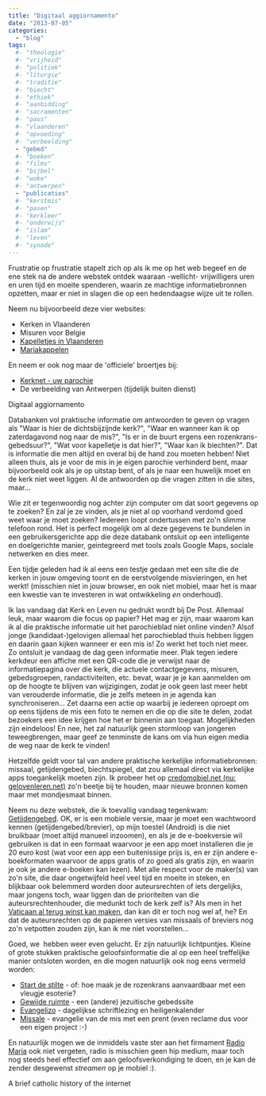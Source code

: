 ```yaml
---
title: "Digitaal aggiornamento"
date: "2013-07-05"
categories: 
  - "blog"
tags:
  #- "theologie"
  #- "vrijheid"
  #- "politiek"
  #- "liturgie"
  #- "traditie"
  #- "biecht"
  #- "ethiek"
  #- "aanbidding"
  #- "sacramenten"
  #- "paus"
  #- "vlaanderen"
  #- "opvoeding"
  #- "verbeelding"
  - "gebed"
  #- "boeken"
  #- "films"
  #- "bijbel"
  #- "woke"
  #- "antwerpen"
  - "publicaties"
  #- "kerstmis"
  #- "pasen"
  #- "kerkleer"
  #- "onderwijs"
  #- "islam"
  #- "leven"
  #- "synode"
---
```


Frustratie op frustratie stapelt zich op als ik me op het web begeef en de ene stek na de andere webstek ontdek waaraan -wellicht- vrijwilligers uren en uren tijd en moeite spenderen, waarin ze machtige informatiebronnen opzetten, maar er niet in slagen die op een hedendaagse wijze uit te rollen.

Neem nu bijvoorbeeld deze vier websites:

- Kerken in Vlaanderen
- Misuren voor Belgie
- [Kapelletjes in Vlaanderen](http://www.kapelletjesinvlaanderen.be/index.html)
- [Mariakappelen](http://www.mariakapellen.nl/)

En neem er ook nog maar de 'officiele' broertjes bij:

- [Kerknet - uw parochie](http://kerknet.be/zoek_parochie.php?allbisdom=1)
- De verbeelding van Antwerpen (tijdelijk buiten dienst)

 Digitaal aggiornamento

Databanken vol praktische informatie om antwoorden te geven op vragen als "Waar is hier de dichtsbijzijnde kerk?", "Waar en wanneer kan ik op zaterdagavond nog naar de mis?", "Is er in de buurt ergens een rozenkrans-gebedsuur?", "Wat voor kapelletje is dat hier?", "Waar kan ik biechten?". Dat is informatie die men altijd en overal bij de hand zou moeten hebben! Niet alleen thuis, als je voor de mis in je eigen parochie verhinderd bent, maar bijvoorbeeld ook als je op uitstap bent, of als je naar een huwelijk moet en de kerk niet weet liggen. Al de antwoorden op die vragen zitten in die sites, maar...

Wie zit er tegenwoordig nog achter zijn computer om dat soort gegevens op te zoeken? En zal je ze vinden, als je niet al op voorhand verdomd goed weet waar je moet zoeken? Iedereen loopt ondertussen met zo'n slimme telefoon rond. Het is perfect mogelijk om al deze gegevens te bundelen in een gebruikersgerichte app die deze databank ontsluit op een intelligente en doelgerichte manier, geintegreerd met tools zoals Google Maps, sociale netwerken en dies meer.

Een tijdje geleden had ik al eens een testje gedaan met een site die de kerken in jouw omgeving toont en de eerstvolgende misvieringen, en het werkt! (misschien niet in jouw browser, en ook niet mobiel, maar het is maar een kwestie van te investeren in wat ontwikkeling _en_ onderhoud).

Ik las vandaag dat Kerk en Leven nu gedrukt wordt bij De Post. Allemaal leuk, maar waarom die focus op papier? Het mag er zijn, maar waarom kan ik al die praktische informatie uit het parochieblad niet online vinden? Alsof jonge (kandidaat-)gelovigen allemaal het parochieblad thuis hebben liggen en daarin gaan kijken wanneer er een mis is! Zo werkt het toch niet meer. Zo ontsluit je vandaag de dag geen informatie meer. Plak tegen iedere kerkdeur een affiche met een QR-code die je verwijst naar de informatiepagina over die kerk, die actuele contactgegevens, misuren, gebedsgroepen, randactiviteiten, etc. bevat, waar je je kan aanmelden om op de hoogte te blijven van wijzigingen, zodat je ook geen last meer hebt van verouderde informatie, die je zelfs meteen in je agenda kan synchroniseren... Zet daarna een actie op waarbij je iedereen oproept om op eens tijdens de mis een foto te nemen en die op die site te delen, zodat bezoekers een idee krijgen hoe het er binnenin aan toegaat. Mogelijkheden zijn eindeloos! En nee, het zal natuurlijk geen stormloop van jongeren teweegbrengen, maar geef ze tenminste de kans om via hun eigen media de weg naar de kerk te vinden!

Hetzelfde geldt voor tal van andere praktische kerkelijke informatiebronnen: missaal, getijdengebed, biechtspiegel, dat zou allemaal direct via kerkelijke apps toegankelijk moeten zijn. Ik probeer het op [credomobiel.net (nu: gelovenleren.net)](http://gelovenleren.net) zo'n beetje bij te houden, maar nieuwe bronnen komen maar met mondjesmaat binnen.

Neem nu deze webstek, die ik toevallig vandaag tegenkwam: [Getijdengebed](http://www.tiltenberg.org/getijdengebed/login.php). OK, er is een mobiele versie, maar je moet een wachtwoord kennen (getijdengebed/brevier), op mijn toestel (Android) is die niet bruikbaar (moet altijd manueel inzoomen), en als je de e-boekversie wil gebruiken is dat in een formaat waarvoor je een app moet installeren die je 20 euro kost (wat voor een app een buitenissige prijs is, en er zijn andere e-boekformaten waarvoor de apps gratis of zo goed als gratis zijn, en waarin je ook je andere e-boeken kan lezen). Met alle respect voor de maker(s) van zo'n site, die daar ongetwijfeld heel veel tijd en moeite in steken, en blijkbaar ook belemmerd worden door auteursrechten of iets dergelijks, maar jongens toch, waar liggen dan de prioriteiten van die auteursrechtenhouder, die medunkt toch de kerk zelf is? Als men in het [Vaticaan al terug winst kan maken](http://www.tijd.be/nieuws/politiek_economie_europa/Vaticaan_knoopt_weer_aan_met_winst.9077904-3465.art), dan kan dit er toch nog wel af, he? En dat de auteursrechten op de papieren versies van missaals of breviers nog zo'n vetpotten zouden zijn, kan ik me niet voorstellen...

Goed, we  hebben weer even gelucht. Er zijn natuurlijk lichtpuntjes. Kleine of grote stukken praktische geloofsinformatie die al op een heel treffelijke manier ontsloten worden, en die mogen natuurlijk ook nog eens vermeld worden:

- [Start de stilte](http://www.startdestilte.be/) - of: hoe maak je de rozenkrans aanvaardbaar met een vleugje esoterie?
- [Gewijde ruimte](http://www.gewijderuimte.org/) - een (andere) jezuitische gebedssite
- [Evangelizo](http://dagelijksevangelie.org/main.php?module=smart&language=NL) - dagelijkse schriftlezing en heiligenkalender
- [Missale](http://www.missale.net/of/nl) - evangelie van de mis met een prent (even reclame dus voor een eigen project :-)

En natuurlijk mogen we de inmiddels vaste ster aan het firmament [Radio Maria](http://vicmortelmans.github.io/catholic-radio-stations-html5-phonegap) ook niet vergeten, radio is misschien geen hip medium, maar toch nog steeds heel effectief om aan geloofsverkondiging te doen, en je kan de zender desgewenst _streamen_ op je mobiel :).

 A brief catholic history of the internet
